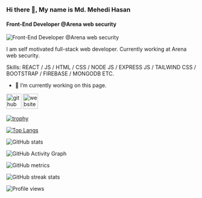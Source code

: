 ### Hi there 👋, My name is Md. Mehedi Hasan
#### Front-End Developer @Arena web security
![Front-End Developer @Arena web security](https://pratikjagrut.dev/img/git/github.png)

I am self motivated full-stack web developer. Currently working at Arena web security.

Skills: REACT / JS / HTML / CSS / NODE JS / EXPRESS JS / TAILWIND CSS / BOOTSTRAP / FIREBASE / MONGODB ETC.

- 🔭 I’m currently working on this page. 


[<img src='https://cdn.jsdelivr.net/npm/simple-icons@3.0.1/icons/github.svg' alt='github' height='40'>](https://github.com/MdMehedi-Hasan)  [<img src='https://cdn.jsdelivr.net/npm/simple-icons@3.0.1/icons/icloud.svg' alt='website' height='40'>](https://mehedihasan21.netlify.app/)  

[![trophy](https://github-profile-trophy.vercel.app/?username=MdMehedi-Hasan)](https://github.com/ryo-ma/github-profile-trophy)

[![Top Langs](https://github-readme-stats.vercel.app/api/top-langs/?username=MdMehedi-Hasan)](https://github.com/anuraghazra/github-readme-stats)

![GitHub stats](https://github-readme-stats.vercel.app/api?username=MdMehedi-Hasan&show_icons=true&count_private=true)  

![GitHub Activity Graph](https://activity-graph.herokuapp.com/graph?username=MdMehedi-Hasan)  

![GitHub metrics](https://metrics.lecoq.io/MdMehedi-Hasan)  

![GitHub streak stats](https://streak-stats.demolab.com/?user=MdMehedi-Hasan)  

![Profile views](https://gpvc.arturio.dev/MdMehedi-Hasan)  
